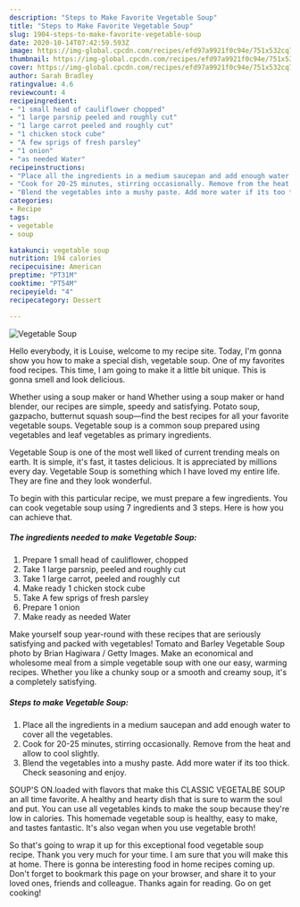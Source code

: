 ```yaml
---
description: "Steps to Make Favorite Vegetable Soup"
title: "Steps to Make Favorite Vegetable Soup"
slug: 1904-steps-to-make-favorite-vegetable-soup
date: 2020-10-14T07:42:59.593Z
image: https://img-global.cpcdn.com/recipes/efd97a9921f0c94e/751x532cq70/vegetable-soup-recipe-main-photo.jpg
thumbnail: https://img-global.cpcdn.com/recipes/efd97a9921f0c94e/751x532cq70/vegetable-soup-recipe-main-photo.jpg
cover: https://img-global.cpcdn.com/recipes/efd97a9921f0c94e/751x532cq70/vegetable-soup-recipe-main-photo.jpg
author: Sarah Bradley
ratingvalue: 4.6
reviewcount: 4
recipeingredient:
- "1 small head of cauliflower chopped"
- "1 large parsnip peeled and roughly cut"
- "1 large carrot peeled and roughly cut"
- "1 chicken stock cube"
- "A few sprigs of fresh parsley"
- "1 onion"
- "as needed Water"
recipeinstructions:
- "Place all the ingredients in a medium saucepan and add enough water to cover all the vegetables."
- "Cook for 20-25 minutes, stirring occasionally. Remove from the heat and allow to cool slightly."
- "Blend the vegetables into a mushy paste. Add more water if its too thick. Check seasoning and enjoy."
categories:
- Recipe
tags:
- vegetable
- soup

katakunci: vegetable soup 
nutrition: 194 calories
recipecuisine: American
preptime: "PT31M"
cooktime: "PT54M"
recipeyield: "4"
recipecategory: Dessert

---
```



![Vegetable Soup](https://img-global.cpcdn.com/recipes/efd97a9921f0c94e/751x532cq70/vegetable-soup-recipe-main-photo.jpg)

Hello everybody, it is Louise, welcome to my recipe site. Today, I'm gonna show you how to make a special dish, vegetable soup. One of my favorites food recipes. This time, I am going to make it a little bit unique. This is gonna smell and look delicious.

Whether using a soup maker or hand Whether using a soup maker or hand blender, our recipes are simple, speedy and satisfying. Potato soup, gazpacho, butternut squash soup—find the best recipes for all your favorite vegetable soups. Vegetable soup is a common soup prepared using vegetables and leaf vegetables as primary ingredients.

Vegetable Soup is one of the most well liked of current trending meals on earth. It is simple, it's fast, it tastes delicious. It is appreciated by millions every day. Vegetable Soup is something which I have loved my entire life. They are fine and they look wonderful.


To begin with this particular recipe, we must prepare a few ingredients. You can cook vegetable soup using 7 ingredients and 3 steps. Here is how you can achieve that.

<!--inarticleads1-->

##### The ingredients needed to make Vegetable Soup:

1. Prepare 1 small head of cauliflower, chopped
1. Take 1 large parsnip, peeled and roughly cut
1. Take 1 large carrot, peeled and roughly cut
1. Make ready 1 chicken stock cube
1. Take A few sprigs of fresh parsley
1. Prepare 1 onion
1. Make ready as needed Water


Make yourself soup year-round with these recipes that are seriously satisfying and packed with vegetables! Tomato and Barley Vegetable Soup photo by Brian Hagiwara / Getty Images. Make an economical and wholesome meal from a simple vegetable soup with one our easy, warming recipes. Whether you like a chunky soup or a smooth and creamy soup, it&#39;s a completely satisfying. 

<!--inarticleads2-->

##### Steps to make Vegetable Soup:

1. Place all the ingredients in a medium saucepan and add enough water to cover all the vegetables.
1. Cook for 20-25 minutes, stirring occasionally. Remove from the heat and allow to cool slightly.
1. Blend the vegetables into a mushy paste. Add more water if its too thick. Check seasoning and enjoy.


SOUP&#39;S ON.loaded with flavors that make this CLASSIC VEGETALBE SOUP an all time favorite. A healthy and hearty dish that is sure to warm the soul and put. You can use all vegetables kinds to make the soup because they&#39;re low in calories. This homemade vegetable soup is healthy, easy to make, and tastes fantastic. It&#39;s also vegan when you use vegetable broth! 

So that's going to wrap it up for this exceptional food vegetable soup recipe. Thank you very much for your time. I am sure that you will make this at home. There is gonna be interesting food in home recipes coming up. Don't forget to bookmark this page on your browser, and share it to your loved ones, friends and colleague. Thanks again for reading. Go on get cooking!
